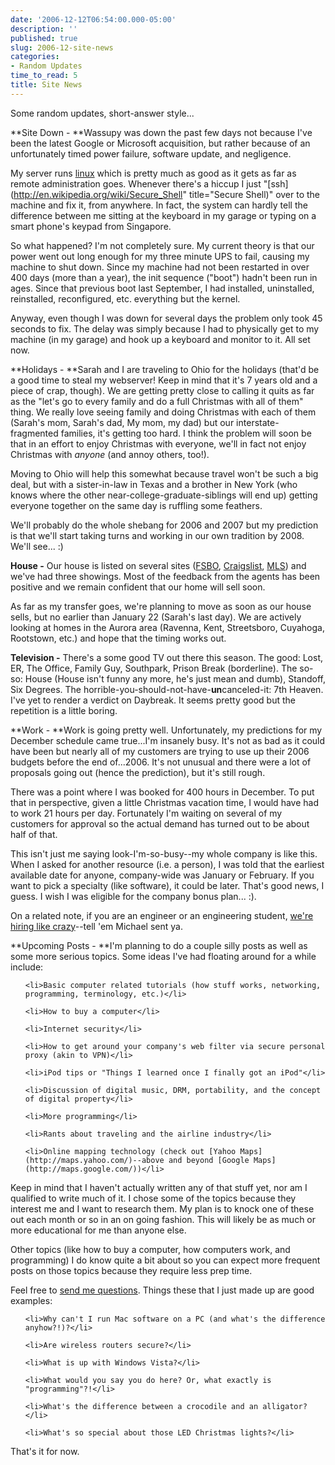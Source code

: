 ```yaml
---
date: '2006-12-12T06:54:00.000-05:00'
description: ''
published: true
slug: 2006-12-site-news
categories:
- Random Updates
time_to_read: 5
title: Site News
---
```


Some random updates, short-answer style...

**Site Down - **Wassupy was down the past few days not because I've been the latest Google or Microsoft acquisition, but rather because of an unfortunately timed power failure, software update, and negligence.

My server runs [linux](http://www.gentoo.org/) which is pretty much as good as it gets as far as remote administration goes. Whenever there's a hiccup I just "[ssh](http://en.wikipedia.org/wiki/Secure_Shell" title="Secure Shell)" over to the machine and fix it, from anywhere. In fact, the system can hardly tell the difference between me sitting at the keyboard in my garage or typing on a smart phone's keypad from Singapore.

So what happened? I'm not completely sure. My current theory is that our power went out long enough for my three minute UPS to fail, causing my machine to shut down. Since my machine had not been restarted in over 400 days (more than a year), the init sequence ("boot") hadn't been run in ages. Since that previous boot last September, I had installed, uninstalled, reinstalled, reconfigured, etc. everything but the kernel.

Anyway, even though I was down for several days the problem only took 45 seconds to fix. The delay was simply because I had to physically get to my machine (in my garage) and hook up a keyboard and monitor to it. All set now.

**Holidays - **Sarah and I are traveling to Ohio for the holidays (that'd be a good time to steal my webserver! Keep in mind that it's 7 years old and a piece of crap, though). We are getting pretty close to calling it quits as far as the "let's go to every family and do a full Christmas with all of them" thing. We really love seeing family and doing Christmas with each of them (Sarah's mom, Sarah's dad, My mom, my dad) but our interstate-fragmented families, it's getting too hard. I think the problem will soon be that in an effort to enjoy Christmas with everyone, we'll in fact not enjoy Christmas with *anyone* (and annoy others, too!).

Moving to Ohio will help this somewhat because travel won't be such a big deal, but with a sister-in-law in Texas and a brother in New York (who knows where the other near-college-graduate-siblings will end up) getting everyone together on the same day is ruffling some feathers.

We'll probably do the whole shebang for 2006 and 2007 but my prediction is that we'll start taking turns and working in our own tradition by 2008. We'll see... :)

**House -** Our house is listed on several sites ([FSBO](http://www.fsbo.com/detail_list.phtml?id=90492), [Craigslist](http://raleigh.craigslist.org/rfs/228626934.html), [MLS](http://realtor.com/Prop/1072082271)) and we've had three showings. Most of the feedback from the agents has been positive and we remain confident that our home will sell soon.

As far as my transfer goes, we're planning to move as soon as our house sells, but no earlier than January 22 (Sarah's last day). We are actively looking at homes in the Aurora area (Ravenna, Kent, Streetsboro, Cuyahoga, Rootstown, etc.) and hope that the timing works out.

**Television -** There's a some good TV out there this season. The good: Lost, ER, The Office, Family Guy, Southpark, Prison Break (borderline). The so-so: House (House isn't funny any more, he's just mean and dumb), Standoff, Six Degrees. The horrible-you-should-not-have-**un**canceled-it: 7th Heaven. I've yet to render a verdict on Daybreak. It seems pretty good but the repetition is a little boring.

**Work - **Work is going pretty well. Unfortunately, my predictions for my December schedule came true...I'm insanely busy. It's not as bad as it could have been but nearly all of my customers are trying to use up their 2006 budgets before the end of...2006. It's not unusual and there were a lot of proposals going out (hence the prediction), but it's still rough.

There was a point where I was booked for 400 hours in December. To put that in perspective, given a little Christmas vacation time, I would have had to work 21 hours per day. Fortunately I'm waiting on several of my customers for approval so the actual demand has turned out to be about half of that.

This isn't just me saying look-I'm-so-busy--my whole company is like this. When I asked for another resource (i.e. a person), I was told that the earliest available date for anyone, company-wide was January or February. If you want to pick a specialty (like software), it could be later. That's good news, I guess. I wish I was eligible for the company bonus plan... :).

On a related note, if you are an engineer or an engineering student, [we're hiring like crazy](http://www.rovisys.com/rovisys/contact/careers/job_opportunities.asp)--tell 'em Michael sent ya.

**Upcoming Posts - **I'm planning to do a couple silly posts as well as some more serious topics. Some ideas I've had floating around for a while include:

<ul>

	<li>Basic computer related tutorials (how stuff works, networking, programming, terminology, etc.)</li>

	<li>How to buy a computer</li>

	<li>Internet security</li>

	<li>How to get around your company's web filter via secure personal proxy (akin to VPN)</li>

	<li>iPod tips or "Things I learned once I finally got an iPod"</li>

	<li>Discussion of digital music, DRM, portability, and the concept of digital property</li>

	<li>More programming</li>

	<li>Rants about traveling and the airline industry</li>

	<li>Online mapping technology (check out [Yahoo Maps](http://maps.yahoo.com/)--above and beyond [Google Maps](http://maps.google.com/))</li>

</ul>

Keep in mind that I haven't actually written any of that stuff yet, nor am I qualified to write much of it. I chose some of the topics because they interest me and I want to research them. My plan is to knock one of these out each month or so in an on going fashion. This will likely be as much or more educational for me than anyone else.

Other topics (like how to buy a computer, how computers work, and programming) I do know quite a bit about so you can expect more frequent posts on those topics because they require less prep time.

Feel free to [send me questions](mailto:mharen@gmail.com). Things these that I just made up are good examples:

<ul>

	<li>Why can't I run Mac software on a PC (and what's the difference anyhow?!)?</li>

	<li>Are wireless routers secure?</li>

	<li>What is up with Windows Vista?</li>

	<li>What would you say you do here? Or, what exactly is "programming"?!</li>

	<li>What's the difference between a crocodile and an alligator?</li>

	<li>What's so special about those LED Christmas lights?</li>

</ul>

That's it for now.